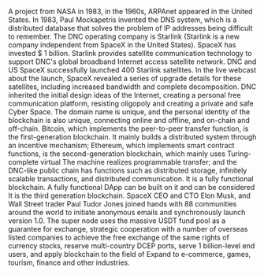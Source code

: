 A project from NASA in 1983, in the 1960s, ARPAnet appeared in the United States.
In 1983, Paul Mockapetris invented the DNS system, which is a distributed database that solves the problem of IP addresses being difficult to remember.
The DNC operating company is Starlink (Starlink is a new company independent from SpaceX in the United States). SpaceX has invested $ 1 billion. Starlink provides satellite communication technology to support DNC's global broadband Internet access satellite network.
DNC and US SpaceX successfully launched 400 Starlink satellites. In the live webcast about the launch, SpaceX revealed a series of upgrade details for these satellites, including increased bandwidth and complete decomposition. DNC inherited the initial design ideas of the Internet, creating a personal free communication platform, resisting oligopoly and creating a private and safe Cyber ​​Space. The domain name is unique, and the personal identity of the blockchain is also unique, connecting online and offline, and on-chain and off-chain.
Bitcoin, which implements the peer-to-peer transfer function, is the first-generation blockchain. It mainly builds a distributed system through an incentive mechanism; Ethereum, which implements smart contract functions, is the second-generation blockchain, which mainly uses Turing-complete virtual The machine realizes programmable transfer; and the DNC-like public chain has functions such as distributed storage, infinitely scalable transactions, and distributed communication. It is a fully functional blockchain. A fully functional DApp can be built on it and can be considered It is the third generation blockchain.
SpaceX CEO and CTO Elon Musk, and Wall Street trader Paul Tudor Jones joined hands with 88 communities around the world to initiate anonymous emails and synchronously launch version 1.0. The super node uses the massive USDT fund pool as a guarantee for exchange, strategic cooperation with a number of overseas listed companies to achieve the free exchange of the same rights of currency stocks, reserve multi-country DCEP ports, serve 1 billion-level end users, and apply blockchain to the field of Expand to e-commerce, games, tourism, finance and other industries.
